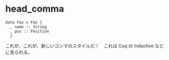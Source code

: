# head\_comma

```
data Foo = Foo {
  , name :: String
  , pos :: Position
  }
```

これが、これが、新しいコンマのスタイルだ！　これは Coq の Inductive などに見られる。
